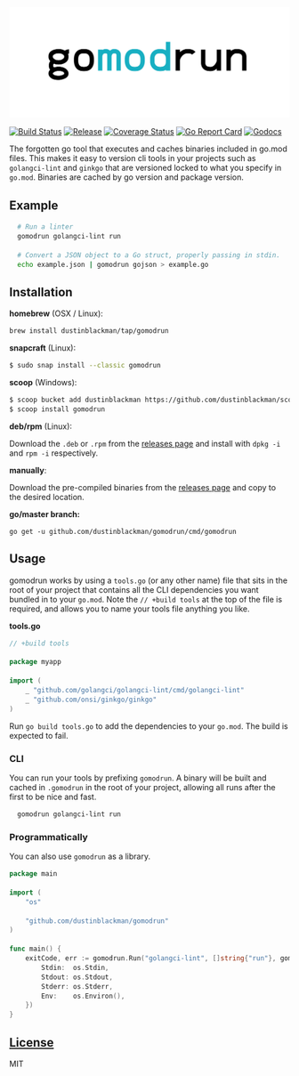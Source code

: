 ![gomodrun](assets/banner.jpg)

[![Build Status](https://travis-ci.org/dustinblackman/gomodrun.svg?branch=master)](https://travis-ci.org/dustinblackman/gomodrun)
[![Release](https://img.shields.io/github/v/release/dustinblackman/gomodrun)](https://github.com/dustinblackman/gomodrun/releases)
[![Coverage Status](https://coveralls.io/repos/github/dustinblackman/gomodrun/badge.svg?branch=master)](https://coveralls.io/github/dustinblackman/gomodrun?branch=master)
[![Go Report Card](http://goreportcard.com/badge/dustinblackman/gomodrun)](http://goreportcard.com/report/dustinblackman/gomodrun)
[![Godocs](https://godoc.org/github.com/dustinblackman/gomodrun?status.svg)](https://godoc.org/github.com/dustinblackman/gomodrun)

The forgotten go tool that executes and caches binaries included in go.mod files. This makes it easy to version cli tools in your projects such as `golangci-lint` and `ginkgo` that are versioned locked to what you specify in `go.mod`. Binaries are cached by go version and package version.

## Example

```sh
  # Run a linter
  gomodrun golangci-lint run

  # Convert a JSON object to a Go struct, properly passing in stdin.
  echo example.json | gomodrun gojson > example.go
```

## Installation


**homebrew** (OSX / Linux):

```sh
brew install dustinblackman/tap/gomodrun
```

**snapcraft** (Linux):

```sh
$ sudo snap install --classic gomodrun
```

**scoop** (Windows):

```sh
$ scoop bucket add dustinblackman https://github.com/dustinblackman/scoop-bucket.git
$ scoop install gomodrun
```

**deb/rpm** (Linux):

Download the `.deb` or `.rpm` from the [releases page](https://github.com/dustinblackman/gomodrun/releases) and
install with `dpkg -i` and `rpm -i` respectively.


**manually**:

Download the pre-compiled binaries from the [releases page](https://github.com/dustinblackman/gomodrun/releases) and
copy to the desired location.

**go/master branch:**

```
go get -u github.com/dustinblackman/gomodrun/cmd/gomodrun
```

## Usage

gomodrun works by using a `tools.go` (or any other name) file that sits in the root of your project that contains all the CLI dependencies you want bundled in to your `go.mod`. Note the `// +build tools` at the top of the file is required, and allows you to name your tools file anything you like.

__tools.go__

```go
// +build tools

package myapp

import (
	_ "github.com/golangci/golangci-lint/cmd/golangci-lint"
	_ "github.com/onsi/ginkgo/ginkgo"
)
```

Run `go build tools.go` to add the dependencies to your `go.mod`. The build is expected to fail.

### CLI

You can run your tools by prefixing `gomodrun`. A binary will be built and cached in `.gomodrun` in the root of your project, allowing all runs after the first to be nice and fast.

```sh
  gomodrun golangci-lint run
```

### Programmatically

You can also use `gomodrun` as a library.

```go
package main

import (
	"os"

	"github.com/dustinblackman/gomodrun"
)

func main() {
	exitCode, err := gomodrun.Run("golangci-lint", []string{"run"}, gomodrun.Options{
		Stdin:  os.Stdin,
		Stdout: os.Stdout,
		Stderr: os.Stderr,
		Env:    os.Environ(),
	})
}
```


## [License](./LICENSE)

MIT
